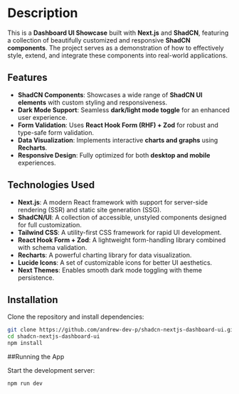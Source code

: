 # Description  

This is a **Dashboard UI Showcase** built with **Next.js** and **ShadCN**, featuring a collection of beautifully customized and responsive **ShadCN components**. The project serves as a demonstration of how to effectively style, extend, and integrate these components into real-world applications.  

## Features  

- **ShadCN Components**: Showcases a wide range of **ShadCN UI elements** with custom styling and responsiveness.  
- **Dark Mode Support**: Seamless **dark/light mode toggle** for an enhanced user experience.  
- **Form Validation**: Uses **React Hook Form (RHF) + Zod** for robust and type-safe form validation.  
- **Data Visualization**: Implements interactive **charts and graphs** using **Recharts**.  
- **Responsive Design**: Fully optimized for both **desktop and mobile** experiences.  

## Technologies Used  

- **Next.js**: A modern React framework with support for server-side rendering (SSR) and static site generation (SSG).  
- **ShadCN/UI**: A collection of accessible, unstyled components designed for full customization.  
- **Tailwind CSS**: A utility-first CSS framework for rapid UI development.  
- **React Hook Form + Zod**: A lightweight form-handling library combined with schema validation.  
- **Recharts**: A powerful charting library for data visualization.  
- **Lucide Icons**: A set of customizable icons for better UI aesthetics.  
- **Next Themes**: Enables smooth dark mode toggling with theme persistence.  

## Installation  

Clone the repository and install dependencies:  

```bash
git clone https://github.com/andrew-dev-p/shadcn-nextjs-dashboard-ui.git
cd shadcn-nextjs-dashboard-ui
npm install
```

##Running the App

Start the development server:

```bash
npm run dev
```
